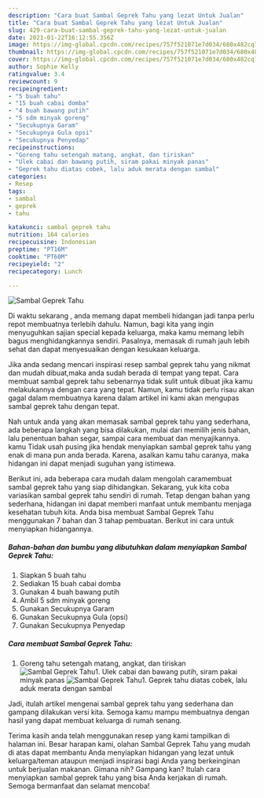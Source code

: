 ```yaml
---
description: "Cara buat Sambal Geprek Tahu yang lezat Untuk Jualan"
title: "Cara buat Sambal Geprek Tahu yang lezat Untuk Jualan"
slug: 429-cara-buat-sambal-geprek-tahu-yang-lezat-untuk-jualan
date: 2021-01-22T16:12:55.356Z
image: https://img-global.cpcdn.com/recipes/757f521071e7d034/680x482cq70/sambal-geprek-tahu-foto-resep-utama.jpg
thumbnail: https://img-global.cpcdn.com/recipes/757f521071e7d034/680x482cq70/sambal-geprek-tahu-foto-resep-utama.jpg
cover: https://img-global.cpcdn.com/recipes/757f521071e7d034/680x482cq70/sambal-geprek-tahu-foto-resep-utama.jpg
author: Sophie Kelly
ratingvalue: 3.4
reviewcount: 9
recipeingredient:
- "5 buah tahu"
- "15 buah cabai domba"
- "4 buah bawang putih"
- "5 sdm minyak goreng"
- "Secukupnya Garam"
- "Secukupnya Gula opsi"
- "Secukupnya Penyedap"
recipeinstructions:
- "Goreng tahu setengah matang, angkat, dan tiriskan"
- "Ulek cabai dan bawang putih, siram pakai minyak panas"
- "Geprek tahu diatas cobek, lalu aduk merata dengan sambal"
categories:
- Resep
tags:
- sambal
- geprek
- tahu

katakunci: sambal geprek tahu 
nutrition: 164 calories
recipecuisine: Indonesian
preptime: "PT16M"
cooktime: "PT60M"
recipeyield: "2"
recipecategory: Lunch

---
```



![Sambal Geprek Tahu](https://img-global.cpcdn.com/recipes/757f521071e7d034/680x482cq70/sambal-geprek-tahu-foto-resep-utama.jpg)

Di waktu  sekarang , anda memang dapat membeli hidangan jadi tanpa perlu repot membuatnya terlebih dahulu. Namun, bagi kita yang ingin menyuguhkan sajian special kepada keluarga, maka kamu memang lebih bagus menghidangkannya sendiri. Pasalnya, memasak di rumah jauh lebih sehat dan dapat menyesuaikan dengan kesukaan keluarga.

Jika anda sedang mencari inspirasi resep sambal geprek tahu yang nikmat dan mudah dibuat,maka anda sudah berada di tempat yang tepat. Cara membuat sambal geprek tahu  sebenarnya tidak sulit untuk dibuat jika kamu melakukannya dengan cara yang tepat. Namun, kamu tidak perlu risau akan gagal dalam membuatnya 
karena dalam artikel ini kami akan mengupas sambal geprek tahu dengan tepat.  



Nah untuk anda yang akan memasak sambal geprek tahu yang sederhana, ada beberapa langkah yang bisa dilakukan, mulai dari memilih jenis bahan, lalu penentuan bahan segar, sampai cara membuat dan menyajikannya. kamu Tidak usah pusing jika hendak menyiapkan sambal geprek tahu yang enak di mana pun anda berada. Karena, asalkan kamu  tahu caranya, maka hidangan ini dapat menjadi suguhan yang istimewa.

Berikut ini, ada beberapa cara mudah dalam mengolah caramembuat sambal geprek tahu yang siap dihidangkan. Sekarang, yuk kita coba variasikan sambal geprek tahu sendiri di rumah. Tetap dengan bahan yang sederhana, hidangan ini dapat memberi manfaat untuk membantu menjaga kesehatan tubuh kita. Anda bisa membuat Sambal Geprek Tahu menggunakan 7 bahan dan 3 tahap pembuatan. Berikut ini cara untuk menyiapkan hidangannya.

<!--inarticleads1-->

##### Bahan-bahan dan bumbu yang dibutuhkan dalam menyiapkan Sambal Geprek Tahu:

1. Siapkan 5 buah tahu
1. Sediakan 15 buah cabai domba
1. Gunakan 4 buah bawang putih
1. Ambil 5 sdm minyak goreng
1. Gunakan Secukupnya Garam
1. Gunakan Secukupnya Gula (opsi)
1. Gunakan Secukupnya Penyedap




<!--inarticleads2-->

##### Cara membuat Sambal Geprek Tahu:

1. Goreng tahu setengah matang, angkat, dan tiriskan
<img src="https://img-global.cpcdn.com/steps/ec14c0d51da5ecac/160x128cq70/sambal-geprek-tahu-langkah-memasak-1-foto.jpg" alt="Sambal Geprek Tahu">1. Ulek cabai dan bawang putih, siram pakai minyak panas
<img src="https://img-global.cpcdn.com/steps/d7d12660bfe847b8/160x128cq70/sambal-geprek-tahu-langkah-memasak-2-foto.jpg" alt="Sambal Geprek Tahu">1. Geprek tahu diatas cobek, lalu aduk merata dengan sambal




Jadi, itulah artikel mengenai  sambal geprek tahu  yang sederhana dan gampang dilakukan versi kita. Semoga kamu mampu membuatnya dengan hasil yang dapat membuat keluarga di rumah senang. 

Terima kasih anda telah menggunakan resep yang kami tampilkan di halaman ini. Besar harapan kami, olahan  Sambal Geprek Tahu yang mudah di atas dapat membantu Anda menyiapkan hidangan yang lezat untuk keluarga/teman ataupun menjadi inspirasi bagi Anda yang berkeinginan untuk berjualan makanan. Gimana nih? Gampang kan? Itulah cara menyiapkan sambal geprek tahu yang bisa Anda kerjakan di rumah. Semoga bermanfaat dan selamat mencoba!

